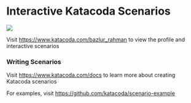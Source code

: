 # Interactive Katacoda Scenarios

[![](http://shields.katacoda.com/katacoda/bazlur_rahman/count.svg)](https://www.katacoda.com/bazlur_rahman "Get your profile on Katacoda.com")

Visit https://www.katacoda.com/bazlur_rahman to view the profile and interactive scenarios

### Writing Scenarios
Visit https://www.katacoda.com/docs to learn more about creating Katacoda scenarios

For examples, visit https://github.com/katacoda/scenario-example
